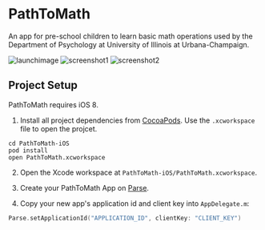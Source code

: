 # PathToMath

An app for pre-school children to learn basic math operations used by the Department of Psychology at University of Illinois at Urbana-Champaign.

![launchimage](https://cloud.githubusercontent.com/assets/5849363/10687933/460423f6-7936-11e5-932a-9b28eb013a00.png)
![screenshot1](https://cloud.githubusercontent.com/assets/5849363/10687911/240791e8-7936-11e5-9292-837912fee320.PNG)
![screenshot2](https://cloud.githubusercontent.com/assets/5849363/10687914/28b42ab2-7936-11e5-9da8-8fea0b18accb.PNG)


## Project Setup

PathToMath requires iOS 8. 


1. Install all project dependencies from [CocoaPods](http://cocoapods.org/#install). Use the `.xcworkspace` file to open the projcet.

````
cd PathToMath-iOS
pod install
open PathToMath.xcworkspace
````

2. Open the Xcode workspace at `PathToMath-iOS/PathToMath.xcworkspace`.

3. Create your PathToMath App on [Parse](https://parse.com/apps).

4. Copy your new app's application id and client key into `AppDelegate.m`:

````swift
Parse.setApplicationId("APPLICATION_ID", clientKey: "CLIENT_KEY")
````

